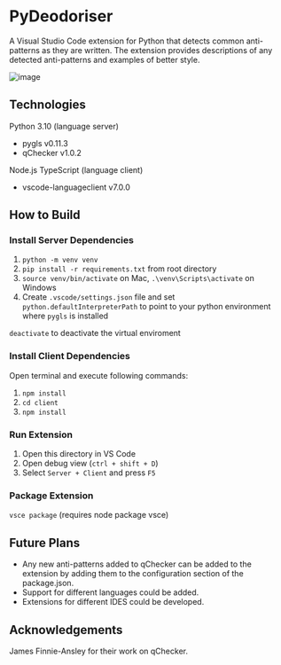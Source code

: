 # PyDeodoriser

A Visual Studio Code extension for Python that detects common anti-patterns as they are written. The extension provides descriptions of any detected anti-patterns and examples of better style.

![image](https://user-images.githubusercontent.com/22739847/172131008-a849a776-b2cb-44ff-9523-b061cc166557.png)

## Technologies

Python 3.10 (language server)
 * pygls v0.11.3  
 * qChecker v1.0.2  

Node.js TypeScript (language client)  
  * vscode-languageclient v7.0.0  

## How to Build

### Install Server Dependencies

1. `python -m venv venv`
1. `pip install -r requirements.txt` from root directory
1. `source venv/bin/activate` on Mac, `.\venv\Scripts\activate` on Windows
1. Create `.vscode/settings.json` file and set `python.defaultInterpreterPath` to point to your python environment where `pygls` is installed

`deactivate` to deactivate the virtual enviroment

### Install Client Dependencies

Open terminal and execute following commands:

1. `npm install`
1. `cd client`
1. `npm install`

### Run Extension

1. Open this directory in VS Code
1. Open debug view (`ctrl + shift + D`)
1. Select `Server + Client` and press `F5`

### Package Extension

`vsce package` (requires node package vsce)  

## Future Plans

* Any new anti-patterns added to qChecker can be added to the extension by adding them to the configuration section of the package.json.  
* Support for different languages could be added.  
* Extensions for different IDES could be developed.  

## Acknowledgements

James Finnie-Ansley for their work on qChecker.
